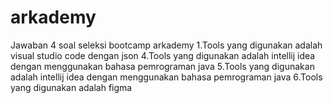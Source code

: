 # arkademy
Jawaban 4 soal seleksi bootcamp arkademy
1.Tools yang digunakan adalah visual studio code dengan json
4.Tools yang digunakan adalah intellij idea dengan menggunakan bahasa pemrograman java
5.Tools yang digunakan adalah intellij idea dengan menggunakan bahasa pemrograman java
6.Tools yang digunakan adalah figma
